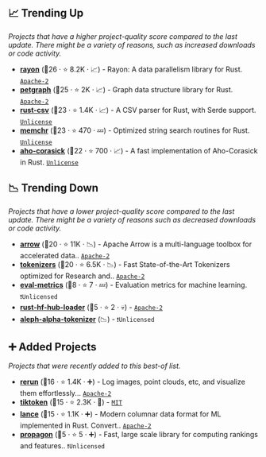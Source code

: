 ## 📈 Trending Up

_Projects that have a higher project-quality score compared to the last update. There might be a variety of reasons, such as increased downloads or code activity._

- <b><a href="https://github.com/rayon-rs/rayon">rayon</a></b> (🥇26 ·  ⭐ 8.2K · 📈) - Rayon: A data parallelism library for Rust. <code><a href="http://bit.ly/3nYMfla">Apache-2</a></code>
- <b><a href="https://github.com/petgraph/petgraph">petgraph</a></b> (🥇25 ·  ⭐ 2K · 📈) - Graph data structure library for Rust. <code><a href="http://bit.ly/3nYMfla">Apache-2</a></code>
- <b><a href="https://github.com/BurntSushi/rust-csv">rust-csv</a></b> (🥈23 ·  ⭐ 1.4K · 📈) - A CSV parser for Rust, with Serde support. <code><a href="http://bit.ly/3rvuUlR">Unlicense</a></code>
- <b><a href="https://github.com/BurntSushi/memchr">memchr</a></b> (🥇23 ·  ⭐ 470 · 💤) - Optimized string search routines for Rust. <code><a href="http://bit.ly/3rvuUlR">Unlicense</a></code>
- <b><a href="https://github.com/BurntSushi/aho-corasick">aho-corasick</a></b> (🥇22 ·  ⭐ 700 · 📈) - A fast implementation of Aho-Corasick in Rust. <code><a href="http://bit.ly/3rvuUlR">Unlicense</a></code>

## 📉 Trending Down

_Projects that have a lower project-quality score compared to the last update. There might be a variety of reasons such as decreased downloads or code activity._

- <b><a href="https://github.com/apache/arrow">arrow</a></b> (🥉20 ·  ⭐ 11K · 📉) - Apache Arrow is a multi-language toolbox for accelerated data.. <code><a href="http://bit.ly/3nYMfla">Apache-2</a></code>
- <b><a href="https://github.com/huggingface/tokenizers">tokenizers</a></b> (🥇20 ·  ⭐ 6.5K · 📉) - Fast State-of-the-Art Tokenizers optimized for Research and.. <code><a href="http://bit.ly/3nYMfla">Apache-2</a></code>
- <b><a href="https://github.com/benjarison/eval-metrics">eval-metrics</a></b> (🥇8 ·  ⭐ 7 · 💤) - Evaluation metrics for machine learning. <code>❗Unlicensed</code>
- <b><a href="https://github.com/philschmid/rust-hf-hub-loader">rust-hf-hub-loader</a></b> (🥉5 ·  ⭐ 2 · 💀) -  <code><a href="http://bit.ly/3nYMfla">Apache-2</a></code>
- <b><a href="{}">aleph-alpha-tokenizer</a></b> (📉) -  <code>❗Unlicensed</code>

## ➕ Added Projects

_Projects that were recently added to this best-of list._

- <b><a href="https://github.com/rerun-io/rerun">rerun</a></b> (🥈16 ·  ⭐ 1.4K · ➕) - Log images, point clouds, etc, and visualize them effortlessly... <code><a href="http://bit.ly/3nYMfla">Apache-2</a></code>
- <b><a href="https://github.com/openai/tiktoken">tiktoken</a></b> (🥈15 ·  ⭐ 2.3K · 🐣) -  <code><a href="http://bit.ly/34MBwT8">MIT</a></code>
- <b><a href="https://github.com/eto-ai/lance">lance</a></b> (🥉15 ·  ⭐ 1.1K · ➕) - Modern columnar data format for ML implemented in Rust. Convert.. <code><a href="http://bit.ly/3nYMfla">Apache-2</a></code>
- <b><a href="https://github.com/Refefer/propagon">propagon</a></b> (🥉5 ·  ⭐ 5 · ➕) - Fast, large scale library for computing rankings and features.. <code>❗Unlicensed</code>

